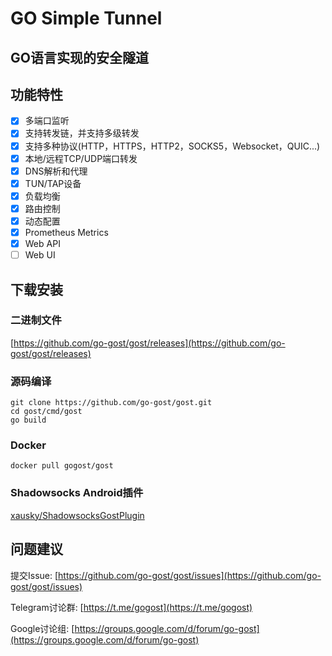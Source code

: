 # GO Simple Tunnel

## GO语言实现的安全隧道

## 功能特性

- [x] 多端口监听
- [x] 支持转发链，并支持多级转发
- [x] 支持多种协议(HTTP，HTTPS，HTTP2，SOCKS5，Websocket，QUIC...)
- [x] 本地/远程TCP/UDP端口转发
- [x] DNS解析和代理
- [x] TUN/TAP设备
- [x] 负载均衡
- [x] 路由控制
- [x] 动态配置
- [x] Prometheus Metrics
- [x] Web API
- [ ] Web UI

## 下载安装

### 二进制文件

[https://github.com/go-gost/gost/releases](https://github.com/go-gost/gost/releases)

### 源码编译

```
git clone https://github.com/go-gost/gost.git
cd gost/cmd/gost
go build
```

### Docker

```
docker pull gogost/gost
```

### Shadowsocks Android插件

[xausky/ShadowsocksGostPlugin](https://github.com/xausky/ShadowsocksGostPlugin)

## 问题建议

提交Issue: [https://github.com/go-gost/gost/issues](https://github.com/go-gost/gost/issues)

Telegram讨论群: [https://t.me/gogost](https://t.me/gogost)

Google讨论组: [https://groups.google.com/d/forum/go-gost](https://groups.google.com/d/forum/go-gost)